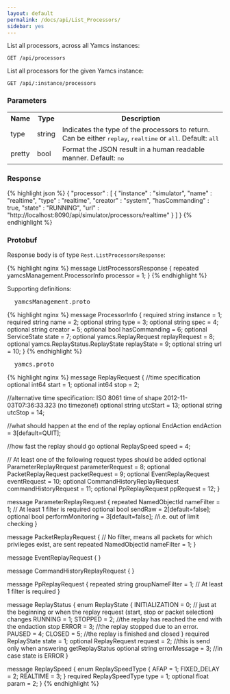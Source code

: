 ```yaml
---
layout: default
permalink: /docs/api/List_Processors/
sidebar: yes
---
```


List all processors, across all Yamcs instances:

    GET /api/processors

List all processors for the given Yamcs instance:

    GET /api/:instance/processors


### Parameters

<table class="inline">
  <tr>
    <th>Name</th>
    <th>Type</th>
    <th>Description</th>
  </tr>
  <tr>
    <td class="code">type</td>
    <td class="code">string</td>
    <td>Indicates the type of the processors to return. Can be either <tt>replay</tt>, <tt>realtime</tt> or <tt>all</tt>. Default: <tt>all</tt></td>
  </tr>
  <tr>
    <td class="code">pretty</td>
    <td class="code">bool</td>
    <td>Format the JSON result in a human readable manner. Default: <tt>no</tt></td>
  </tr>
</table> 


### Response

{% highlight json %}
{
  "processor" : [ {
    "instance" : "simulator",
    "name" : "realtime",
    "type" : "realtime",
    "creator" : "system",
    "hasCommanding" : true,
    "state" : "RUNNING",
    "url" : "http://localhost:8090/api/simulator/processors/realtime"
  } ]
}
{% endhighlight %}


### Protobuf

Response body is of type `Rest.ListProcessorsResponse`:

{% highlight nginx %}
message ListProcessorsResponse {
  repeated yamcsManagement.ProcessorInfo processor = 1;
}
{% endhighlight %}

Supporting definitions:

<pre class="header">
  yamcsManagement.proto
</pre>

{% highlight nginx %}
message ProcessorInfo {
  required string instance = 1;
  required string name = 2;
  optional string type = 3;
  optional string spec = 4;
  optional string creator = 5;
  optional bool hasCommanding = 6;
  optional ServiceState state = 7;
  optional yamcs.ReplayRequest replayRequest = 8;
  optional yamcs.ReplayStatus.ReplayState replayState = 9;
  optional string url = 10;
}
{% endhighlight %}


<pre class="header">
  yamcs.proto
</pre>

{% highlight nginx %}
message ReplayRequest {
  //time specification
  optional int64 start = 1;
  optional int64 stop = 2;

  //alternative time specification: ISO 8061 time of shape 2012-11-03T07:36:33.323 (no timezone!)
  optional string utcStart = 13;
  optional string utcStop = 14;

  //what should happen at the end of the replay
  optional EndAction endAction = 3[default=QUIT];

  //how fast the replay should go
  optional ReplaySpeed speed = 4;

  // At least one of the following request types should be added
  optional ParameterReplayRequest parameterRequest = 8;
  optional PacketReplayRequest packetRequest = 9;
  optional EventReplayRequest eventRequest = 10;
  optional CommandHistoryReplayRequest commandHistoryRequest = 11;
  optional PpReplayRequest ppRequest = 12;
}

message ParameterReplayRequest {
  repeated NamedObjectId nameFilter = 1; // At least 1 filter is required
  optional bool sendRaw = 2[default=false];
  optional bool performMonitoring = 3[default=false]; //i.e. out of limit checking
}

message PacketReplayRequest {
  // No filter, means all packets for which privileges exist, are sent
  repeated NamedObjectId nameFilter = 1;
}

message EventReplayRequest {
}

message CommandHistoryReplayRequest {
}

message PpReplayRequest {
  repeated string groupNameFilter = 1; // At least 1 filter is required
}

message ReplayStatus {
   enum ReplayState {
     INITIALIZATION = 0; // just at the beginning or when the replay request (start, stop or packet selection) changes
     RUNNING = 1;
     STOPPED = 2; //the replay has reached the end with the endaction stop
     ERROR = 3;   //the replay stopped due to an error.
     PAUSED = 4;
     CLOSED = 5; //the replay is finished and closed
  }
  required ReplayState state = 1;
  optional ReplayRequest request = 2; //this is send only when answering getReplayStatus
  optional string errorMessage = 3; //in case state is ERROR
}

message ReplaySpeed {
  enum ReplaySpeedType {
    AFAP = 1;
    FIXED_DELAY = 2;
    REALTIME = 3;
  }
  required ReplaySpeedType type = 1;
  optional float param = 2;
}
{% endhighlight %}
